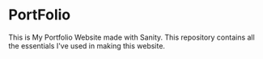 # PortFolio
This is My Portfolio Website made with Sanity. This repository contains all the essentials I've used in making this website.
